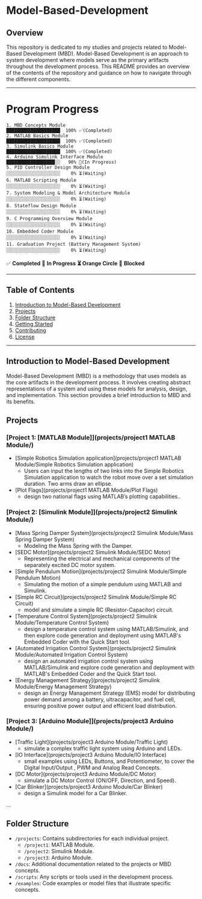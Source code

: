 # Model-Based-Development

## Overview

This repository is dedicated to my studies and projects related to Model-Based Development (MBD). Model-Based Development is an approach to system development where models serve as the primary artifacts throughout the development process. This README provides an overview of the contents of the repository and guidance on how to navigate through the different components.

---
# Program Progress

```text
1. MBD Concepts Module                              ████████████████████  100% ✅(Completed)
2. MATLAB Basics Module                             ████████████████████  100% ✅(Completed)
3. Simulink Basics Module                           ████████████████████  100% ✅(Completed)
4. Arduino Simulink Interface Module                ██████████████████░░   90% 🔄(In Progress)
5. PID Controller Design Module                     ░░░░░░░░░░░░░░░░░░░░    0% ⏳(Waiting)
6. MATLAB Scripting Module                          ░░░░░░░░░░░░░░░░░░░░    0% ⏳(Waiting)
7. System Modeling & Model Architecture Module      ░░░░░░░░░░░░░░░░░░░░    0% ⏳(Waiting)
8. Stateflow Design Module                          ░░░░░░░░░░░░░░░░░░░░    0% ⏳(Waiting)
9. C Programming Overview Module                    ░░░░░░░░░░░░░░░░░░░░    0% ⏳(Waiting)
10. Embedded Coder Module                           ░░░░░░░░░░░░░░░░░░░░    0% ⏳(Waiting)
11. Graduation Project (Battery Management System)  ░░░░░░░░░░░░░░░░░░░░    0% ⏳(Waiting)
```

✅ **Completed** 🔄 **In Progress** **⏳ Orange Circle** 🚧 **Blocked**

---

## Table of Contents

1. [Introduction to Model-Based Development](#introduction-to-model-based-development)
2. [Projects](#projects)
3. [Folder Structure](#folder-structure)
4. [Getting Started](#getting-started)
5. [Contributing](#contributing)
6. [License](LICENSE.md)

---

## Introduction to Model-Based Development

Model-Based Development (MBD) is a methodology that uses models as the core artifacts in the development process. It involves creating abstract representations of a system and using these models for analysis, design, and implementation. This section provides a brief introduction to MBD and its benefits.

## Projects

### [Project 1: [MATLAB Module]](projects/project1 MATLAB Module/)

* [Simple Robotics Simulation application](projects/project1 MATLAB Module/Simple Robotics Simulation application)
  * Users can input the lengths of two links into the Simple Robotics Simulation application to watch the robot move over a set simulation duration. Two arms draw an ellipse.
* [Plot Flags](projects/project1 MATLAB Module/Plot Flags)
  * design two national flags using MATLAB’s plotting capabilities..

### [Project 2: [Simulink Module]](projects/project2 Simulink Module/)

* [Mass Spring Damper System](projects/project2 Simulink Module/Mass Spring Damper System)
  * Modeling the Mass Spring with the Damper.
* [SEDC Motor](projects/project2 Simulink Module/SEDC Motor)
  * Representing the electrical and mechanical components of the separately excited DC motor system.
* [Simple Pendulum Motion](projects/project2 Simulink Module/Simple Pendulum Motion) 
  * Simulating the motion of a simple pendulum using MATLAB and Simulink.
* [Simple RC Circuit](projects/project2 Simulink Module/Simple RC Circuit)
  * model and simulate a simple RC (Resistor-Capacitor) circuit. 
* [Temperature Control System](projects/project2 Simulink Module/Temperature Control System)
  * design a temperature control system using MATLAB/Simulink, and then explore code generation and deployment using MATLAB's Embedded Coder with the Quick Start tool.
* [Automated Irrigation Control System](projects/project2 Simulink Module/Automated Irrigation Control System)
  * design an automated irrigation control system using MATLAB/Simulink and explore code generation and deployment with MATLAB's Embedded Coder and the Quick Start tool.
* [Energy Management Strategy](projects/project2 Simulink Module/Energy Management Strategy)
  * design an Energy Management Strategy (EMS) model for distributing power demand among a battery, ultracapacitor, and fuel cell, ensuring positive power output and efficient load distribution.

### [Project 3: [Arduino Module]](projects/project3 Arduino Module/)

* [Traffic Light](projects/project3 Arduino Module/Traffic Light)
  * simulate a complex traffic light system using Arduino and LEDs.
* [IO Interface](projects/project3 Arduino Module/IO Interface)
  * small examples using LEDs, Buttons, and Potentiometer, to cover the Digital Input/Output , PWM and Analog Read Concepts.
* [DC Motor](projects/project3 Arduino Module/DC Motor)
  * simulate a DC Motor Control (ON/OFF, Direction, and Speed).
* [Car Blinker](projects/project3 Arduino Module/Car Blinker)
  * design a Simulink model for a Car Blinker.

...

## Folder Structure

- `/projects`: Contains subdirectories for each individual project.
  - `/project1`: MATLAB Module.
  - `/project2`: Simulink Module.
  - `/project3`: Arduino Module.
- `/docs`: Additional documentation related to the projects or MBD concepts.
- `/scripts`: Any scripts or tools used in the development process.
- `/examples`: Code examples or model files that illustrate specific concepts.
